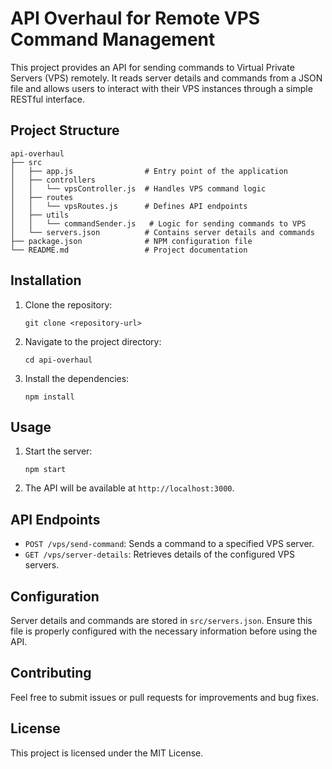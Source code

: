 # API Overhaul for Remote VPS Command Management

This project provides an API for sending commands to Virtual Private Servers (VPS) remotely. It reads server details and commands from a JSON file and allows users to interact with their VPS instances through a simple RESTful interface.

## Project Structure

```
api-overhaul
├── src
│   ├── app.js                # Entry point of the application
│   ├── controllers
│   │   └── vpsController.js  # Handles VPS command logic
│   ├── routes
│   │   └── vpsRoutes.js      # Defines API endpoints
│   ├── utils
│   │   └── commandSender.js   # Logic for sending commands to VPS
│   └── servers.json          # Contains server details and commands
├── package.json              # NPM configuration file
└── README.md                 # Project documentation
```

## Installation

1. Clone the repository:
   ```
   git clone <repository-url>
   ```

2. Navigate to the project directory:
   ```
   cd api-overhaul
   ```

3. Install the dependencies:
   ```
   npm install
   ```

## Usage

1. Start the server:
   ```
   npm start
   ```

2. The API will be available at `http://localhost:3000`.

## API Endpoints

- `POST /vps/send-command`: Sends a command to a specified VPS server.
- `GET /vps/server-details`: Retrieves details of the configured VPS servers.

## Configuration

Server details and commands are stored in `src/servers.json`. Ensure this file is properly configured with the necessary information before using the API.

## Contributing

Feel free to submit issues or pull requests for improvements and bug fixes.

## License

This project is licensed under the MIT License.